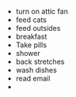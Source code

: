 - turn on attic fan
- feed cats
- feed outsides
- breakfast 
- Take pills 
- shower
- back stretches
- wash dishes
- read email
- 